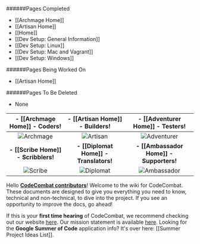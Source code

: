 ######Pages Completed

* [[Archmage Home]]
* [[Artisan Home]]
* [[Home]]
* [[Dev Setup: General Information]]
* [[Dev Setup: Linux]]
* [[Dev Setup: Mac and Vagrant]]
* [[Dev Setup: Windows]]

######Pages Being Worked On

* [[Artisan Home]]

######Pages To Be Deleted

* None



| - [[Archmage Home]] -  **Coders!** | - [[Artisan Home]] -  **Builders!**  | - [[Adventurer Home]]  - **Testers!**
| :---------------: | :---------------: | :---------------: 
| ![Archmage](http://codecombat.com/images/pages/contribute/tile_archmage.png)                     | ![Artisan](http://codecombat.com/images/pages/contribute/tile_artisan.png)                       | ![Adventurer](http://codecombat.com/images/pages/contribute/tile_adventurer.png)                     
| **- [[Scribe Home]] -** **Scribblers!** |  **- [[Diplomat Home]] -**  **Translators!** |  **- [[Ambassador Home]] -  Supporters!** |
| ![Scribe](http://codecombat.com/images/pages/contribute/tile_scribe.png) | ![Diplomat](http://codecombat.com/images/pages/contribute/tile_diplomat.png) | ![Ambassador](http://codecombat.com/images/pages/contribute/tile_ambassador.png) |

Hello [**CodeCombat contributors**](http://codecombat.com/contribute)! Welcome to the wiki for CodeCombat. These documents are designed to give you everything you need to know, technical and non-technical, to dive into the project. If you see an opportunity to improve the docs, go ahead!  

If this is your **first time hearing** of CodeCombat, we recommend checking out our website [here](https://codecombat.com).  Our mission statement is available [here](https://github.com/codecombat/codecombat/wiki/Mission-statement).  Looking for the **Google Summer of Code** application info? It's over here: [[Summer Project Ideas List]].